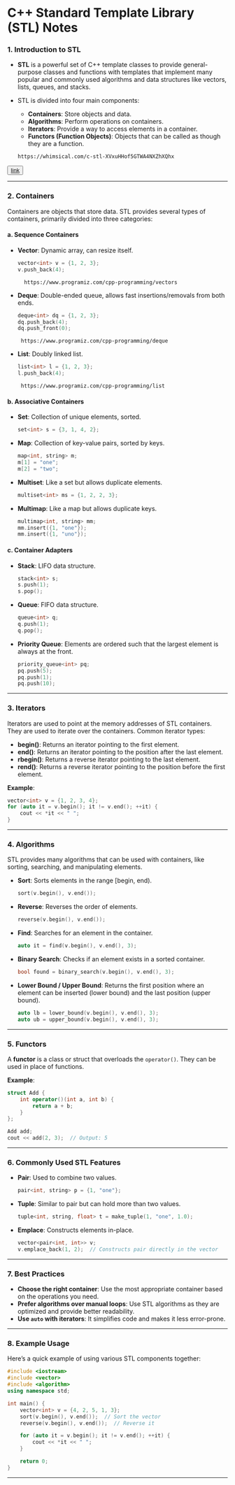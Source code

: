 

# **C++ Standard Template Library (STL) Notes**

### **1. Introduction to STL**
- **STL** is a powerful set of C++ template classes to provide general-purpose classes and functions with templates that implement many popular and commonly used algorithms and data structures like vectors, lists, queues, and stacks.
- STL is divided into four main components:
  - **Containers**: Store objects and data.
  - **Algorithms**: Perform operations on containers.
  - **Iterators**: Provide a way to access elements in a container.
  - **Functors (Function Objects)**: Objects that can be called as though they are a function.

  ```
  https://whimsical.com/c-stl-XVxuHHof5GTWA4NXZhXQhx
  ```
<button>
<a href="https://whimsical.com/c-stl-XVxuHHof5GTWA4NXZhXQhx" target="_blank" rel="noopener noreferrer"> link</a>
</button>
 

---

### **2. Containers**

Containers are objects that store data. STL provides several types of containers, primarily divided into three categories:

#### **a. Sequence Containers**
  - **Vector**: Dynamic array, can resize itself.
    ```cpp
    vector<int> v = {1, 2, 3};
    v.push_back(4);
    ```
    ```
      https://www.programiz.com/cpp-programming/vectors 
    ```
  
  - **Deque**: Double-ended queue, allows fast insertions/removals from both ends.
    ```cpp
    deque<int> dq = {1, 2, 3};
    dq.push_back(4);
    dq.push_front(0);
    ```
     ```
      https://www.programiz.com/cpp-programming/deque
    ```
    
  - **List**: Doubly linked list.
    ```cpp
    list<int> l = {1, 2, 3};
    l.push_back(4);
    ```
    
     ```
      https://www.programiz.com/cpp-programming/list
    ```

#### **b. Associative Containers**
  - **Set**: Collection of unique elements, sorted.
    ```cpp
    set<int> s = {3, 1, 4, 2};
    ```
  - **Map**: Collection of key-value pairs, sorted by keys.
    ```cpp
    map<int, string> m;
    m[1] = "one";
    m[2] = "two";
    ```
  - **Multiset**: Like a set but allows duplicate elements.
    ```cpp
    multiset<int> ms = {1, 2, 2, 3};
    ```
  - **Multimap**: Like a map but allows duplicate keys.
    ```cpp
    multimap<int, string> mm;
    mm.insert({1, "one"});
    mm.insert({1, "uno"});
    ```

#### **c. Container Adapters**
  - **Stack**: LIFO data structure.
    ```cpp
    stack<int> s;
    s.push(1);
    s.pop();
    ```
  - **Queue**: FIFO data structure.
    ```cpp
    queue<int> q;
    q.push(1);
    q.pop();
    ```
  - **Priority Queue**: Elements are ordered such that the largest element is always at the front.
    ```cpp
    priority_queue<int> pq;
    pq.push(5);
    pq.push(1);
    pq.push(10);
    ```

---

### **3. Iterators**

Iterators are used to point at the memory addresses of STL containers. They are used to iterate over the containers. Common iterator types:

- **begin()**: Returns an iterator pointing to the first element.
- **end()**: Returns an iterator pointing to the position after the last element.
- **rbegin()**: Returns a reverse iterator pointing to the last element.
- **rend()**: Returns a reverse iterator pointing to the position before the first element.

**Example**:
```cpp
vector<int> v = {1, 2, 3, 4};
for (auto it = v.begin(); it != v.end(); ++it) {
    cout << *it << " ";
}
```

---

### **4. Algorithms**

STL provides many algorithms that can be used with containers, like sorting, searching, and manipulating elements.

- **Sort**: Sorts elements in the range [begin, end).
  ```cpp
  sort(v.begin(), v.end());
  ```
- **Reverse**: Reverses the order of elements.
  ```cpp
  reverse(v.begin(), v.end());
  ```
- **Find**: Searches for an element in the container.
  ```cpp
  auto it = find(v.begin(), v.end(), 3);
  ```
- **Binary Search**: Checks if an element exists in a sorted container.
  ```cpp
  bool found = binary_search(v.begin(), v.end(), 3);
  ```
- **Lower Bound / Upper Bound**: Returns the first position where an element can be inserted (lower bound) and the last position (upper bound).
  ```cpp
  auto lb = lower_bound(v.begin(), v.end(), 3);
  auto ub = upper_bound(v.begin(), v.end(), 3);
  ```

---

### **5. Functors**

A **functor** is a class or struct that overloads the `operator()`. They can be used in place of functions.

**Example**:
```cpp
struct Add {
    int operator()(int a, int b) {
        return a + b;
    }
};

Add add;
cout << add(2, 3);  // Output: 5
```

---

### **6. Commonly Used STL Features**

- **Pair**: Used to combine two values.
  ```cpp
  pair<int, string> p = {1, "one"};
  ```
- **Tuple**: Similar to pair but can hold more than two values.
  ```cpp
  tuple<int, string, float> t = make_tuple(1, "one", 1.0);
  ```
- **Emplace**: Constructs elements in-place.
  ```cpp
  vector<pair<int, int>> v;
  v.emplace_back(1, 2);  // Constructs pair directly in the vector
  ```

---

### **7. Best Practices**
- **Choose the right container**: Use the most appropriate container based on the operations you need.
- **Prefer algorithms over manual loops**: Use STL algorithms as they are optimized and provide better readability.
- **Use `auto` with iterators**: It simplifies code and makes it less error-prone.

---

### **8. Example Usage**

Here’s a quick example of using various STL components together:
```cpp
#include <iostream>
#include <vector>
#include <algorithm>
using namespace std;

int main() {
    vector<int> v = {4, 2, 5, 1, 3};
    sort(v.begin(), v.end());  // Sort the vector
    reverse(v.begin(), v.end());  // Reverse it

    for (auto it = v.begin(); it != v.end(); ++it) {
        cout << *it << " ";
    }

    return 0;
}
```

---
